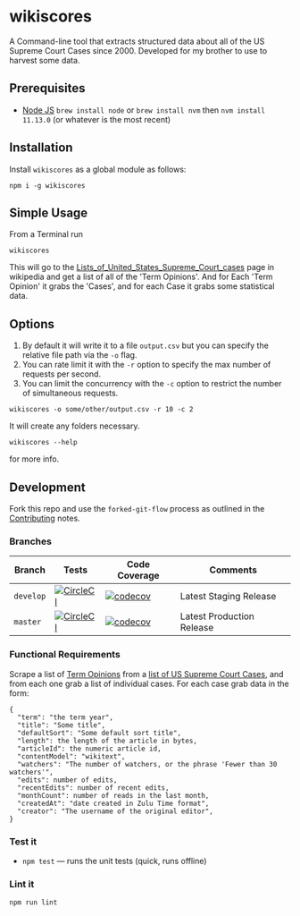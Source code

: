 # wikiscores

A Command-line tool that extracts structured data about all of the US Supreme Court Cases since 2000. Developed for my brother to use to harvest some data.

## Prerequisites

- [Node JS](https://nodejs.org) `brew install node` or `brew install nvm` then `nvm install 11.13.0` (or whatever is the most recent)

## Installation

Install `wikiscores` as a global module as follows:

```
npm i -g wikiscores
```

## Simple Usage

From a Terminal run

```
wikiscores
```

This will go to the [Lists_of_United_States_Supreme_Court_cases](https://en.wikipedia.org/wiki/Lists_of_United_States_Supreme_Court_cases) page in wikipedia and get a list of all of the 'Term Opinions'. And for Each 'Term Opinion' it grabs the 'Cases', and for each Case it grabs some statistical data.

## Options

1. By default it will write it to a file `output.csv` but you can specify the relative file path via the `-o` flag.
2. You can rate limit it with the `-r` option to specify the max number of requests per second.
3. You can limit the concurrency with the `-c` option to restrict the number of simultaneous requests.

```
wikiscores -o some/other/output.csv -r 10 -c 2
```

It will create any folders necessary.

```
wikiscores --help
```

for more info.

## Development

Fork this repo and use the `forked-git-flow` process as outlined in the [Contributing](CONTRIBUTING.md) notes.

### Branches

<!-- prettier-ignore -->
| Branch | Tests | Code Coverage | Comments |
| ------ | ----- | ------------- | ---------|
| `develop` | [![CircleCI](https://circleci.com/gh/davesag/wikiscores/tree/develop.svg?style=svg)](https://circleci.com/gh/davesag/wikiscores/tree/develop) | [![codecov](https://codecov.io/gh/davesag/wikiscores/branch/develop/graph/badge.svg)](https://codecov.io/gh/davesag/wikiscores) | Latest Staging Release |
| `master` | [![CircleCI](https://circleci.com/gh/davesag/wikiscores/tree/master.svg?style=svg)](https://circleci.com/gh/davesag/wikiscores/tree/master) | [![codecov](https://codecov.io/gh/davesag/wikiscores/branch/master/graph/badge.svg)](https://codecov.io/gh/davesag/wikiscores) | Latest Production Release |

### Functional Requirements

Scrape a list of [Term Opinions](https://en.wikipedia.org/wiki/2000_term_opinions_of_the_Supreme_Court_of_the_United_States) from a [list of US Supreme Court Cases](https://en.wikipedia.org/wiki/Lists_of_United_States_Supreme_Court_cases), and from each one grab a list of individual cases. For each case grab data in the form:

```
{
  "term": "the term year",
  "title": "Some title",
  "defaultSort": "Some default sort title",
  "length": the length of the article in bytes,
  "articleId": the numeric article id,
  "contentModel": "wikitext",
  "watchers": "The number of watchers, or the phrase 'Fewer than 30 watchers'",
  "edits": number of edits,
  "recentEdits": number of recent edits,
  "monthCount": number of reads in the last month,
  "createdAt": "date created in Zulu Time format",
  "creator": "The username of the original editor",
}
```

### Test it

- `npm test` — runs the unit tests (quick, runs offline)

### Lint it

```
npm run lint
```
